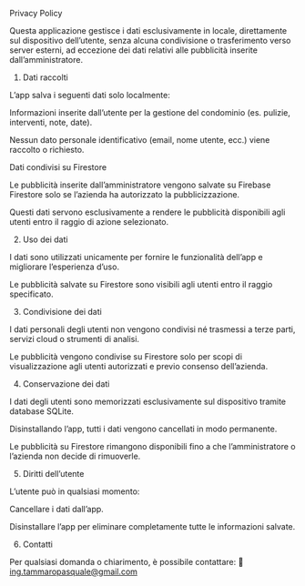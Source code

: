 Privacy Policy

Questa applicazione gestisce i dati esclusivamente in locale, direttamente sul dispositivo dell’utente, senza alcuna condivisione o trasferimento verso server esterni, ad eccezione dei dati relativi alle pubblicità inserite dall’amministratore.

1. Dati raccolti

L’app salva i seguenti dati solo localmente:

Informazioni inserite dall’utente per la gestione del condominio (es. pulizie, interventi, note, date).

Nessun dato personale identificativo (email, nome utente, ecc.) viene raccolto o richiesto.

Dati condivisi su Firestore

Le pubblicità inserite dall’amministratore vengono salvate su Firebase Firestore solo se l’azienda ha autorizzato la pubblicizzazione.

Questi dati servono esclusivamente a rendere le pubblicità disponibili agli utenti entro il raggio di azione selezionato.

2. Uso dei dati

I dati sono utilizzati unicamente per fornire le funzionalità dell’app e migliorare l’esperienza d’uso.

Le pubblicità salvate su Firestore sono visibili agli utenti entro il raggio specificato.

3. Condivisione dei dati

I dati personali degli utenti non vengono condivisi né trasmessi a terze parti, servizi cloud o strumenti di analisi.

Le pubblicità vengono condivise su Firestore solo per scopi di visualizzazione agli utenti autorizzati e previo consenso dell’azienda.

4. Conservazione dei dati

I dati degli utenti sono memorizzati esclusivamente sul dispositivo tramite database SQLite.

Disinstallando l’app, tutti i dati vengono cancellati in modo permanente.

Le pubblicità su Firestore rimangono disponibili fino a che l’amministratore o l’azienda non decide di rimuoverle.

5. Diritti dell’utente

L’utente può in qualsiasi momento:

Cancellare i dati dall’app.

Disinstallare l’app per eliminare completamente tutte le informazioni salvate.

6. Contatti

Per qualsiasi domanda o chiarimento, è possibile contattare:
📧 ing.tammaropasquale@gmail.com
